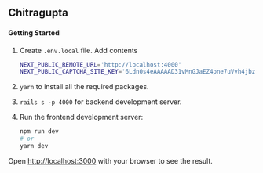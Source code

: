 ## Chitragupta

#### Getting Started

1. Create `.env.local` file. Add contents

    ```bash
    NEXT_PUBLIC_REMOTE_URL='http://localhost:4000'
    NEXT_PUBLIC_CAPTCHA_SITE_KEY='6Ldn0s4eAAAAAD31vMnGJaEZ4pne7uVvh4jbzSPk'
    ```

2. `yarn` to install all the required packages.

3. `rails s -p 4000` for backend development server.

4. Run the frontend development server:

    ```bash
    npm run dev
    # or
    yarn dev
    ```

Open [http://localhost:3000](http://localhost:3000) with your browser to see the result.
